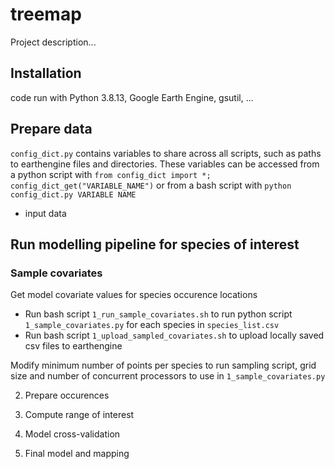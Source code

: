 # treemap

Project description...

## Installation
code run with Python 3.8.13, Google Earth Engine, gsutil, ...

## Prepare data
`config_dict.py` contains variables to share across all scripts, such as paths to earthengine files and directories. These variables can be accessed from a python script with `from config_dict import *; config_dict_get("VARIABLE_NAME")` or from a bash script with `python config_dict.py VARIABLE NAME`
- input data

## Run modelling pipeline for species of interest

### Sample covariates
Get model covariate values for species occurence locations

- Run bash script `1_run_sample_covariates.sh` to run python script `1_sample_covariates.py` for each species in `species_list.csv`
- Run bash script `1_upload_sampled_covariates.sh` to upload locally saved csv files to earthengine

Modify minimum number of points per species to run sampling script, grid size and number of concurrent processors to use in `1_sample_covariates.py`

2) Prepare occurences

3) Compute range of interest

4) Model cross-validation

5) Final model and mapping
